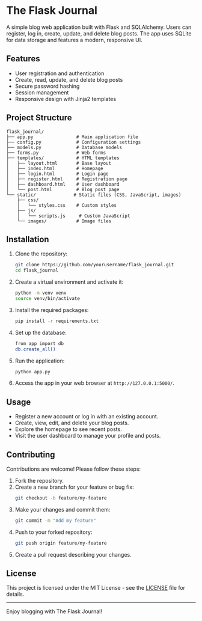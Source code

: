 # The Flask Journal

A simple blog web application built with Flask and SQLAlchemy. Users can register, log in, create, update, and delete blog posts. The app uses SQLite for data storage and features a modern, responsive UI.

## Features

- User registration and authentication
- Create, read, update, and delete blog posts
- Secure password hashing
- Session management
- Responsive design with Jinja2 templates

## Project Structure

```
flask_journal/
├── app.py                # Main application file
├── config.py             # Configuration settings
├── models.py             # Database models
├── forms.py              # Web forms
├── templates/            # HTML templates
│   ├── layout.html       # Base layout
│   ├── index.html        # Homepage
│   ├── login.html        # Login page
│   ├── register.html     # Registration page
│   ├── dashboard.html    # User dashboard
│   └── post.html         # Blog post page
└── static/              # Static files (CSS, JavaScript, images)
    ├── css/
    │   └── styles.css    # Custom styles
    ├── js/
    │   └── scripts.js     # Custom JavaScript
    └── images/           # Image files
```

## Installation

1. Clone the repository:
   ```bash
   git clone https://github.com/yourusername/flask_journal.git
   cd flask_journal
   ```
2. Create a virtual environment and activate it:
   ```bash
   python -m venv venv
   source venv/bin/activate
   ```
3. Install the required packages:
   ```bash
   pip install -r requirements.txt
   ```
4. Set up the database:
   ```bash
   from app import db
   db.create_all()
   ```
5. Run the application:
   ```bash
   python app.py
   ```
6. Access the app in your web browser at `http://127.0.0.1:5000/`.

## Usage

- Register a new account or log in with an existing account.
- Create, view, edit, and delete your blog posts.
- Explore the homepage to see recent posts.
- Visit the user dashboard to manage your profile and posts.

## Contributing

Contributions are welcome! Please follow these steps:

1. Fork the repository.
2. Create a new branch for your feature or bug fix:
   ```bash
   git checkout -b feature/my-feature
   ```
3. Make your changes and commit them:
   ```bash
   git commit -m "Add my feature"
   ```
4. Push to your forked repository:
   ```bash
   git push origin feature/my-feature
   ```
5. Create a pull request describing your changes.

## License

This project is licensed under the MIT License - see the [LICENSE](LICENSE) file for details.

---

Enjoy blogging with The Flask Journal!

